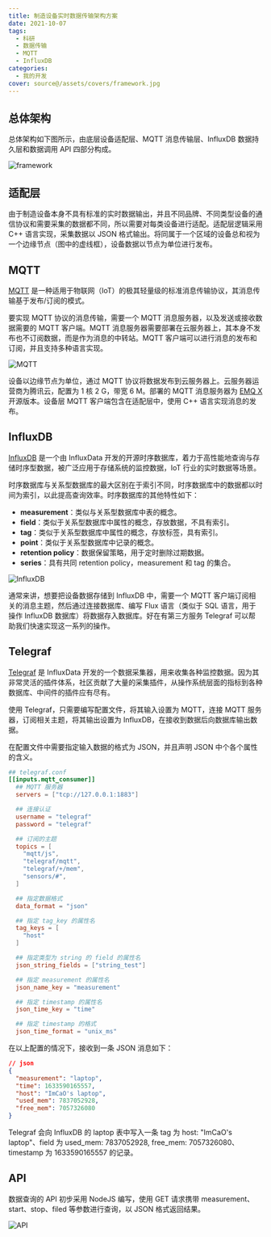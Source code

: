 ```yaml
---
title: 制造设备实时数据传输架构方案
date: 2021-10-07
tags:
  - 科研
  - 数据传输
  - MQTT
  - InfluxDB
categories:
  - 我的开发
cover: source@/assets/covers/framework.jpg
---
```


## 总体架构

总体架构如下图所示，由底层设备适配层、MQTT 消息传输层、InfluxDB 数据持久层和数据调用 API 四部分构成。

![framework](source@/assets/covers/framework.jpg)

## 适配层

由于制造设备本身不具有标准的实时数据输出，并且不同品牌、不同类型设备的通信协议和需要采集的数据都不同，所以需要对每类设备进行适配。适配层逻辑采用 C++ 语言实现，采集数据以 JSON 格式输出。将同属于一个区域的设备总和视为一个边缘节点（图中的虚线框），设备数据以节点为单位进行发布。

## MQTT

[MQTT](https://mqtt.org/) 是一种适用于物联网（IoT）的极其轻量级的标准消息传输协议，其消息传输基于发布/订阅的模式。

要实现 MQTT 协议的消息传输，需要一个 MQTT 消息服务器，以及发送或接收数据需要的 MQTT 客户端。MQTT 消息服务器需要部署在云服务器上，其本身不发布也不订阅数据，而是作为消息的中转站。MQTT 客户端可以进行消息的发布和订阅，并且支持多种语言实现。

![MQTT](source@/_posts/development/framework/MQTT.jpg)

设备以边缘节点为单位，通过 MQTT 协议将数据发布到云服务器上。云服务器运营商为腾讯云，配置为 1 核 2 G，带宽 6 M。部署的 MQTT 消息服务器为 [EMQ X](https://www.emqx.com/zh/products/emqx) 开源版本。设备层 MQTT 客户端包含在适配层中，使用 C++ 语言实现消息的发布。

## InfluxDB

[InfluxDB](https://www.influxdata.com/) 是一个由 InfluxData 开发的开源时序数据库，着力于高性能地查询与存储时序型数据，被广泛应用于存储系统的监控数据，IoT 行业的实时数据等场景。

时序数据库与关系型数据库的最大区别在于索引不同，时序数据库中的数据都以时间为索引，以此提高查询效率。时序数据库的其他特性如下：

- **measurement**：类似与关系型数据库中表的概念。
- **field**：类似于关系型数据库中属性的概念，存放数据，不具有索引。
- **tag**：类似于关系型数据库中属性的概念，存放标签，具有索引。
- **point**：类似于关系型数据库中记录的概念。
- **retention policy**：数据保留策略，用于定时删除过期数据。
- **series**：具有共同 retention policy，measurement 和 tag 的集合。

![InfluxDB](source@/_posts/development/framework/influxdb.jpg)

通常来讲，想要把设备数据存储到 InfluxDB 中，需要一个 MQTT 客户端订阅相关的消息主题，然后通过连接数据库、编写 Flux 语言（类似于 SQL 语言，用于操作 InfluxDB 数据库）将数据存入数据库。好在有第三方服务 Telegraf 可以帮助我们快速实现这一系列的操作。

## Telegraf

[Telegraf](https://docs.influxdata.com/telegraf/) 是 InfluxData 开发的一个数据采集器，用来收集各种监控数据。因为其非常灵活的插件体系，社区贡献了大量的采集插件，从操作系统层面的指标到各种数据库、中间件的插件应有尽有。

使用 Telegraf，只需要编写配置文件，将其输入设置为 MQTT，连接 MQTT 服务器，订阅相关主题，将其输出设置为 InfluxDB，在接收到数据后向数据库输出数据。

在配置文件中需要指定输入数据的格式为 JSON，并且声明 JSON 中个各个属性的含义。

```conf
## telegraf.conf
[[inputs.mqtt_consumer]]
  ## MQTT 服务器
  servers = ["tcp://127.0.0.1:1883"]

  ## 连接认证
  username = "telegraf"
  password = "telegraf"

  ## 订阅的主题
  topics = [
    "mqtt/js",
    "telegraf/mqtt",
    "telegraf/+/mem",
    "sensors/#",
  ]

  ## 指定数据格式
  data_format = "json"

  ## 指定 tag_key 的属性名
  tag_keys = [
    "host"
  ]

  ## 指定类型为 string 的 field 的属性名
  json_string_fields = ["string_test"]

  ## 指定 measurement 的属性名
  json_name_key = "measurement"

  ## 指定 timestamp 的属性名
  json_time_key = "time"

  ## 指定 timestamp 的格式
  json_time_format = "unix_ms"
```

在以上配置的情况下，接收到一条 JSON 消息如下：

```json
// json
{
  "measurement": "laptop",
  "time": 1633590165557,
  "host": "ImCaO's laptop",
  "used_mem": 7837052928,
  "free_mem": 7057326080
}
```

Telegraf 会向 InfluxDB 的 laptop 表中写入一条 tag 为 host: "ImCaO's laptop"、field 为 used_mem: 7837052928, free_mem: 7057326080、timestamp 为 1633590165557 的记录。

## API

数据查询的 API 初步采用 NodeJS 编写，使用 GET 请求携带 measurement、start、stop、filed 等参数进行查询，以 JSON 格式返回结果。

![API](source@/_posts/development/framework/API.jpg)
